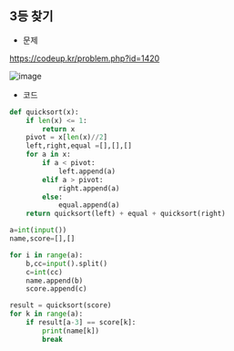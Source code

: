 ## 3등 찾기   
  
* 문제  

https://codeup.kr/problem.php?id=1420  
    
![image](https://user-images.githubusercontent.com/29175001/72586454-2bda5400-3935-11ea-83de-1bcd630fcfa4.png)



* 코드

```Python
def quicksort(x):
    if len(x) <= 1:
        return x
    pivot = x[len(x)//2]
    left,right,equal =[],[],[]
    for a in x:
        if a < pivot:
            left.append(a)
        elif a > pivot:
            right.append(a)
        else:
            equal.append(a)
    return quicksort(left) + equal + quicksort(right)

a=int(input())
name,score=[],[]

for i in range(a):
    b,cc=input().split()
    c=int(cc)
    name.append(b)
    score.append(c)

result = quicksort(score)
for k in range(a):
    if result[a-3] == score[k]:
        print(name[k])
        break
```
